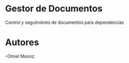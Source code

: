 # Gestor de Documentos

Control y seguimiento de documentos para dependencias

# Autores

-Otniel Munoz